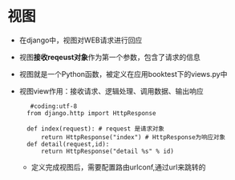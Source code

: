 # 视图
* 在django中，视图对WEB请求进行回应
* 视图**接收reqeust对象**作为第一个参数，包含了请求的信息
* 视图就是一个Python函数，被定义在应用booktest下的views.py中
* 视图view作用：接收请求、逻辑处理、调用数据、输出响应

    ```
       #coding:utf-8
      from django.http import HttpResponse
  
      def index(request): # request 是请求对象
          return HttpResponse("index") # HttpResponse为响应对象
      def detail(request,id):
          return HttpResponse("detail %s" % id)
    ```
    * 定义完成视图后，需要配置路由urlconf,通过url来跳转的


